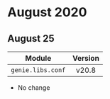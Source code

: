 August 2020
========

August 25
------
| Module                  | Version       |
| ------------------------|:-------------:|
| ``genie.libs.conf``     |     v20.8     |

* No change
